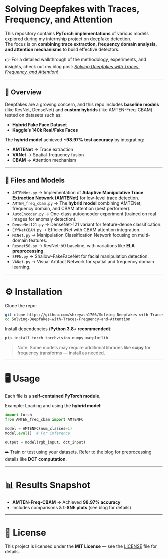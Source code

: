 # Solving Deepfakes with Traces, Frequency, and Attention

This repository contains **PyTorch implementations** of various models explored during my internship project on deepfake detection.  
The focus is on **combining trace extraction, frequency domain analysis, and attention mechanisms** to build effective detectors.  

👉 For a detailed walkthrough of the methodology, experiments, and insights, check out my blog post: [*Solving Deepfakes with Traces, Frequency, and Attention!*](https://medium.com/@Shreyash-Pawar/solving-deepfakes-with-traces-frequency-and-attention-e77f2a92f09a)

---

## 🚀 Overview
Deepfakes are a growing concern, and this repo includes **baseline models** (like ResNet, DenseNet) and **custom hybrids** (like AMTEN-Freq-CBAM) tested on datasets such as:

- **Hybrid Fake Face Dataset**  
- **Kaggle’s 140k Real/Fake Faces**  

The **hybrid model** achieved **~98.97% test accuracy** by integrating:
- **AMTENet** → Trace extraction  
- **VANet** → Spatial-frequency fusion  
- **CBAM** → Attention mechanism  

---

## 📂 Files and Models

- `AMTENNet.py` → Implementation of **Adaptive Manipulative Trace Extraction Network (AMTENet)** for low-level trace detection.  
- `AMTEN_freq_cbam.py` → The **hybrid model** combining AMTENet, frequency domain, and CBAM attention (best performer).  
- `AutoEncoder.py` → One-class autoencoder experiment (trained on real images for anomaly detection).  
- `DenseNet121.py` → DenseNet-121 variant for feature-dense classification.  
- `EffNetCBAM.py` → EfficientNet with CBAM attention integration.  
- `MCNet.py` → Manipulation Classification Network focusing on multi-domain features.  
- `Resnet50.py` → ResNet-50 baseline, with variations like **ELA preprocessing**.  
- `SFFN.py` → Shallow-FakeFaceNet for facial manipulation detection.  
- `VANet.py` → Visual Artifact Network for spatial and frequency domain learning.  

---

# ⚙️ Installation

Clone the repo:
```bash
git clone https://github.com/shreyash1706/Solving-Deepfakes-with-Traces-Frequency-and-Attention.git
cd Solving-Deepfakes-with-Traces-Frequency-and-Attention
```

Install dependencies (**Python 3.8+ recommended**):
```bash
pip install torch torchvision numpy matplotlib
```

> Note: Some models may require additional libraries like **scipy** for frequency transforms — install as needed.

---

# 🖥️ Usage

Each file is a **self-contained PyTorch module**.

Example: Loading and using the **hybrid model**:
```python
import torch
from AMTEN_freq_cbam import AMTENFC  

model = AMTENFC(num_classes=1)  
model.eval()  # For inference

output = model(rgb_input, dct_input)
```

➡️ Train or test using your datasets. Refer to the blog for preprocessing details like **DCT computation**.

---

# 📊 Results Snapshot

- **AMTEN-Freq-CBAM** → Achieved **98.97% accuracy**  
- Includes comparisons & **t-SNE plots** (see blog for details)  

---

# 📜 License

This project is licensed under the **MIT License** — see the [LICENSE](LICENSE) file for details.




